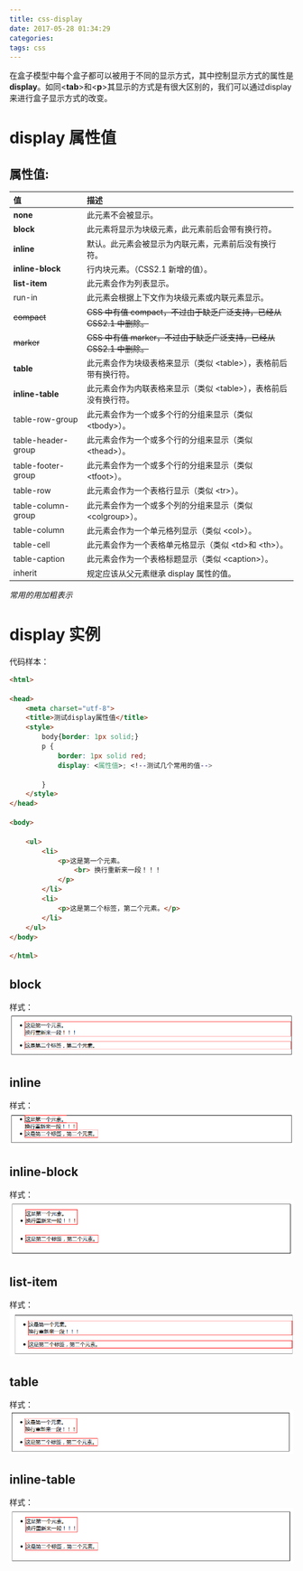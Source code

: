 ```yaml
---
title: css-display
date: 2017-05-28 01:34:29
categories: 
tags: css 
---
```


在盒子模型中每个盒子都可以被用于不同的显示方式，其中控制显示方式的属性是**display**。如同<**tab**>和<**p**>其显示的方式是有很大区别的，我们可以通过display来进行盒子显示方式的改变。
<!--more-->

# display 属性值


属性值:
----
|值  | 描述|
|:-----|:-------|
|**none**  | 此元素不会被显示。|
|**block**  | 此元素将显示为块级元素，此元素前后会带有换行符。|
|**inline**  | 默认。此元素会被显示为内联元素，元素前后没有换行符。|
|**inline-block**  | 行内块元素。（CSS2.1 新增的值）。|
|**list-item**  | 此元素会作为列表显示。|
|run-in  | 此元素会根据上下文作为块级元素或内联元素显示。|
|~~compact~~  | ~~CSS 中有值 compact，不过由于缺乏广泛支持，已经从 CSS2.1 中删除。~~|
|~~marker~~  | ~~CSS 中有值 marker，不过由于缺乏广泛支持，已经从 CSS2.1 中删除。~~|
|**table**  | 此元素会作为块级表格来显示（类似 &lt;table>），表格前后带有换行符。|
|**inline-table**  | 此元素会作为内联表格来显示（类似 &lt;table>），表格前后没有换行符。|
|table-row-group  | 此元素会作为一个或多个行的分组来显示（类似 &lt;tbody>）。|
|table-header-group  | 此元素会作为一个或多个行的分组来显示（类似 &lt;thead>）。|
|table-footer-group  | 此元素会作为一个或多个行的分组来显示（类似 &lt;tfoot>）。|
|table-row  | 此元素会作为一个表格行显示（类似 &lt;tr>）。|
|table-column-group  | 此元素会作为一个或多个列的分组来显示（类似 &lt;colgroup>）。|
|table-column  | 此元素会作为一个单元格列显示（类似 &lt;col>）。|
|table-cell  | 此元素会作为一个表格单元格显示（类似 &lt;td>和 &lt;th>）。|
|table-caption  | 此元素会作为一个表格标题显示（类似 &lt;caption>）。|
|inherit  | 规定应该从父元素继承 display 属性的值。|

*常用的用加粗表示*

# display 实例
代码样本：
```html
<html>

<head>
    <meta charset="utf-8">
    <title>测试display属性值</title>
    <style>
		body{border: 1px solid;}
        p {
            border: 1px solid red;
            display: <属性值>; <!--测试几个常用的值-->
            
        }
    </style>
</head>

<body>

    <ul>
        <li>
            <p>这是第一个元素。
                <br> 换行重新来一段！！！
            </p>
        </li>
        <li>
            <p>这是第二个标签，第二个元素。</p>
        </li>
    </ul>
</body>

</html>
```
## block

样式：
![](css-display/2017-05-29-18-07-13.png)

## inline

样式：
![](css-display/2017-05-29-18-07-32.png)

## inline-block

样式：
![](css-display/2017-05-29-18-07-57.png)

## list-item

样式：
![](css-display/2017-05-29-18-08-13.png)

## table

样式：
![](css-display/2017-05-29-18-08-36.png)

## inline-table

样式：
![](css-display/2017-05-29-18-06-48.png)
